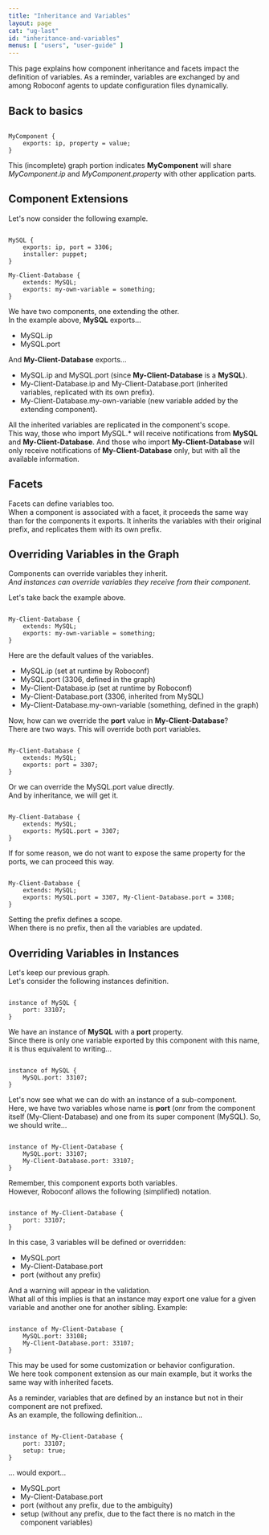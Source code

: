 ```yaml
---
title: "Inheritance and Variables"
layout: page
cat: "ug-last"
id: "inheritance-and-variables"
menus: [ "users", "user-guide" ]
---
```


This page explains how component inheritance and facets impact the 
definition of variables. As a reminder, variables are exchanged by and among
Roboconf agents to update configuration files dynamically.


## Back to basics

<pre><code class="language-roboconf">
MyComponent {
	exports: ip, property = value;
}
</code></pre>

This (incomplete) graph portion indicates **MyComponent** will share
*MyComponent.ip* and *MyComponent.property* with other application parts.


## Component Extensions

Let's now consider the following example.

<pre><code class="language-roboconf">
MySQL {
	exports: ip, port = 3306;
	installer: puppet;
}

My-Client-Database {
	extends: MySQL;
	exports: my-own-variable = something;
}
</code></pre>

We have two components, one extending the other.  
In the example above, **MySQL** exports...

* MySQL.ip
* MySQL.port

And **My-Client-Database** exports...

* MySQL.ip and MySQL.port (since **My-Client-Database** is a **MySQL**).
* My-Client-Database.ip and My-Client-Database.port (inherited variables, replicated with its own prefix).
* My-Client-Database.my-own-variable (new variable added by the extending component).

All the inherited variables are replicated in the component's scope.  
This way, those who import MySQL.\* will receive notifications from **MySQL** and **My-Client-Database**.
And those who import **My-Client-Database** will only receive notifications of **My-Client-Database** only, but with
all the available information.


## Facets

Facets can define variables too.  
When a component is associated with a facet, it proceeds the same way than for the components it exports.
It inherits the variables with their original prefix, and replicates them with its own prefix.


## Overriding Variables in the Graph

Components can override variables they inherit.  
*And instances can override variables they receive from their component.*

Let's take back the example above.

<pre><code class="language-roboconf">
My-Client-Database {
	extends: MySQL;
	exports: my-own-variable = something;
}
</code></pre>

Here are the default values of the variables.

* MySQL.ip (set at runtime by Roboconf)
* MySQL.port (3306, defined in the graph)
* My-Client-Database.ip (set at runtime by Roboconf)
* My-Client-Database.port (3306, inherited from MySQL)
* My-Client-Database.my-own-variable (something, defined in the graph)

Now, how can we override the **port** value in **My-Client-Database**?  
There are two ways. This will override both port variables.

<pre><code class="language-roboconf">
My-Client-Database {
	extends: MySQL;
	exports: port = 3307;
}
</code></pre>

Or we can override the MySQL.port value directly.  
And by inheritance, we will get it.

<pre><code class="language-roboconf">
My-Client-Database {
	extends: MySQL;
	exports: MySQL.port = 3307;
}
</code></pre>

If for some reason, we do not want to expose the same property for the ports, we can proceed this way.

<pre><code class="language-roboconf">
My-Client-Database {
	extends: MySQL;
	exports: MySQL.port = 3307, My-Client-Database.port = 3308;
}
</code></pre>

Setting the prefix defines a scope.  
When there is no prefix, then all the variables are updated.


## Overriding Variables in Instances

Let's keep our previous graph.  
Let's consider the following instances definition.

<pre><code class="language-roboconf">
instance of MySQL {
	port: 33107;
}
</code></pre>

We have an instance of **MySQL** with a **port** property.  
Since there is only one variable exported by this component with this name, it is thus equivalent to
writing...

<pre><code class="language-roboconf">
instance of MySQL {
	MySQL.port: 33107;
}
</code></pre>

Let's now see what we can do with an instance of a sub-component.  
Here, we have two variables whose name is **port** (onr from the component itself (My-Client-Database)
and one from its super component (MySQL). So, we should write...

<pre><code class="language-roboconf">
instance of My-Client-Database {
	MySQL.port: 33107;
	My-Client-Database.port: 33107;
}
</code></pre>

Remember, this component exports both variables.  
However, Roboconf allows the following (simplified) notation.

<pre><code class="language-roboconf">
instance of My-Client-Database {
	port: 33107;
}
</code></pre>

In this case, 3 variables will be defined or overridden:

* MySQL.port
* My-Client-Database.port
* port (without any prefix)

And a warning will appear in the validation.  
What all of this implies is that an instance may export one value for a given variable
and another one for another sibling. Example:

<pre><code class="language-roboconf">
instance of My-Client-Database {
	MySQL.port: 33108;
	My-Client-Database.port: 33107;
}
</code></pre>

This may be used for some customization or behavior configuration.  
We here took component extension as our main example, but it works the same way with inherited facets.

As a reminder, variables that are defined by an instance but not in their component are not prefixed.  
As an example, the following definition...

<pre><code class="language-roboconf">
instance of My-Client-Database {
	port: 33107;
	setup: true;
}
</code></pre>

...  would export...

* MySQL.port
* My-Client-Database.port
* port (without any prefix, due to the ambiguity)
* setup (without any prefix, due to the fact there is no match in the component variables)
